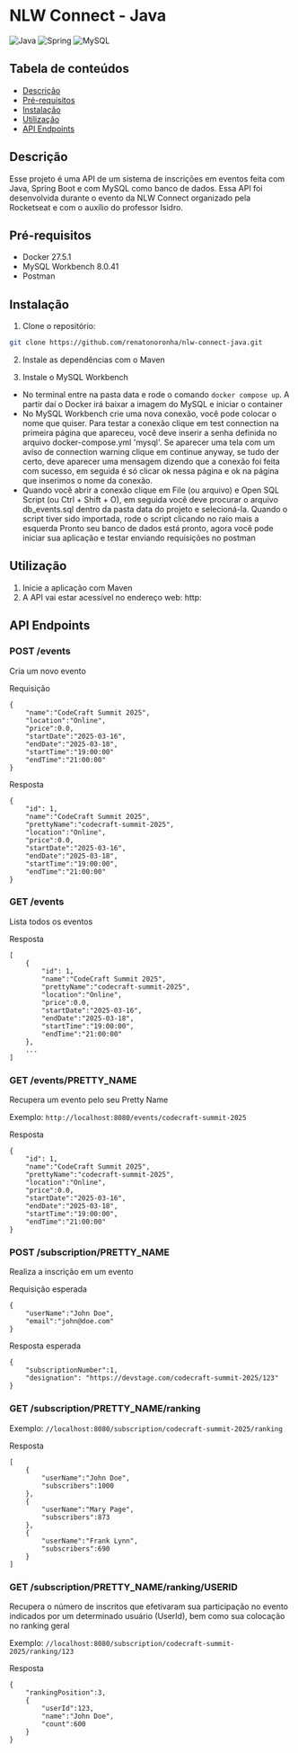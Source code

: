 # NLW Connect - Java

![Java](https://img.shields.io/badge/java-%23ED8B00.svg?style=for-the-badge&logo=openjdk&logoColor=white)
![Spring](https://img.shields.io/badge/spring-%236DB33F.svg?style=for-the-badge&logo=spring&logoColor=white)
![MySQL](https://img.shields.io/badge/mysql-4479A1.svg?style=for-the-badge&logo=mysql&logoColor=white)

## Tabela de conteúdos
- [Descrição](#descricao)
- [Pré-requisitos](#pre-requisitos)
- [Instalação](#instalação)
- [Utilização](#utilização)
- [API Endpoints](#api-endpoints)

## Descrição
Esse projeto é uma API de um sistema de inscrições em eventos feita com Java, Spring Boot e com MySQL como banco de dados. Essa API foi desenvolvida durante o evento da NLW Connect organizado pela Rocketseat e com o auxílio do professor Isidro.

## Pré-requisitos

- Docker 27.5.1
- MySQL Workbench 8.0.41
- Postman

## Instalação

1. Clone o repositório:

```bash
git clone https://github.com/renatonoronha/nlw-connect-java.git
```

2. Instale as dependências com o Maven

3. Instale o MySQL Workbench

- No terminal entre na pasta data e rode o comando `docker compose up`. A partir daí o Docker irá baixar a imagem do MySQL e iniciar o container
- No MySQL Workbench crie uma nova conexão, você pode colocar o nome que quiser. Para testar a conexão clique em test connection na primeira página que apareceu, você deve inserir a senha definida no arquivo docker-compose.yml 'mysql'. Se aparecer uma tela com um aviso de connection warning clique em continue anyway, se tudo der certo, deve aparecer uma mensagem dizendo que a conexão foi feita com sucesso, em seguida é só clicar ok nessa página e ok na página que inserimos o nome da conexão.
- Quando você abrir a conexão clique em File (ou arquivo) e Open SQL Script (ou Ctrl + Shift + O), em seguida você deve procurar o arquivo db_events.sql dentro da pasta data do projeto e selecioná-la. Quando o script tiver sido importada, rode o script clicando no raio mais a esquerda
  Pronto seu banco de dados está pronto, agora você pode iniciar sua aplicação e testar enviando requisições no postman

## Utilização
1. Inicie a aplicação com Maven
2. A API vai estar acessível no endereço web: http:

##  API Endpoints
### POST /events
Cria um novo evento

Requisição
```
{ 
	"name":"CodeCraft Summit 2025", 
	"location":"Online", 
	"price":0.0, 
	"startDate":"2025-03-16", 
	"endDate":"2025-03-18", 
	"startTime":"19:00:00" 
	"endTime":"21:00:00" 
}
```

Resposta
```
{ 
	"id": 1, 
	"name":"CodeCraft Summit 2025", 
	"prettyName":"codecraft-summit-2025", 
	"location":"Online",
	"price":0.0, 
	"startDate":"2025-03-16", 
	"endDate":"2025-03-18", 
	"startTime":"19:00:00", 
	"endTime":"21:00:00" 
}
```

### GET /events
Lista todos os eventos

Resposta

```
[
	{ 
		"id": 1, 
		"name":"CodeCraft Summit 2025", 
		"prettyName":"codecraft-summit-2025", 
		"location":"Online", 
		"price":0.0, 
		"startDate":"2025-03-16", 
		"endDate":"2025-03-18", 
		"startTime":"19:00:00", 
		"endTime":"21:00:00" 
	}, 
	... 
]
```

### GET /events/PRETTY_NAME
Recupera um evento pelo seu Pretty Name

Exemplo: `http://localhost:8080/events/codecraft-summit-2025`

Resposta
```
{ 
	"id": 1, 
	"name":"CodeCraft Summit 2025", 
	"prettyName":"codecraft-summit-2025", 
	"location":"Online", 
	"price":0.0, 
	"startDate":"2025-03-16", 
	"endDate":"2025-03-18", 
	"startTime":"19:00:00", 
	"endTime":"21:00:00" 
}
```

### POST /subscription/PRETTY_NAME
Realiza a inscrição em um evento

Requisição esperada

```
{ 
	"userName":"John Doe", 
	"email":"john@doe.com" 
}
```

Resposta esperada

```b
{ 
	"subscriptionNumber":1, 
	"designation": "https://devstage.com/codecraft-summit-2025/123" 
}
```

### GET /subscription/PRETTY_NAME/ranking

Exemplo: `//localhost:8080/subscription/codecraft-summit-2025/ranking`

Resposta

```
[ 
	{ 
		"userName":"John Doe", 
		"subscribers":1000 
	}, 
	{ 
		"userName":"Mary Page", 
		"subscribers":873 
	}, 
	{ 
		"userName":"Frank Lynn", 
		"subscribers":690 
	}
]
```

### GET /subscription/PRETTY_NAME/ranking/USERID
Recupera o número de inscritos que efetivaram sua participação no evento indicados por um determinado usuário (UserId), bem como sua colocação no ranking geral

Exemplo: `//localhost:8080/subscription/codecraft-summit-2025/ranking/123`

Resposta

```
{ 
	"rankingPosition":3, 
	{ 
		"userId":123, 
		"name":"John Doe", 
		"count":600 
	} 
}
```

